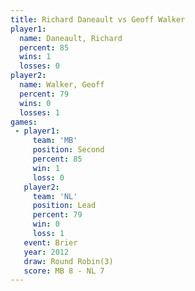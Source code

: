 ```yaml
---
title: Richard Daneault vs Geoff Walker
player1:                 
  name: Daneault, Richard
  percent: 85            
  wins: 1                
  losses: 0              
player2:                 
  name: Walker, Geoff    
  percent: 79            
  wins: 0                
  losses: 1              
games:
 - player1:          
     team: 'MB'      
     position: Second
     percent: 85     
     win: 1          
     loss: 0         
   player2:        
     team: 'NL'    
     position: Lead
     percent: 79   
     win: 0        
     loss: 1       
   event: Brier        
   year: 2012          
   draw: Round Robin(3)
   score: MB 8 - NL 7  
---
```

